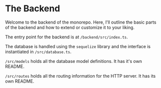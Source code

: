 # The Backend

Welcome to the backend of the monorepo. Here, I'll outline the basic parts of the backend and how to extend or customize it to your liking. 

The entry point for the backend is at `/backend/src/index.ts`.

The database is handled using the `sequelize` library and the interface is instantiated in `/src/database.ts`.

`/src/models` holds all the database model definitions. It has it's own README.

`/src/routes` holds all the routing information for the HTTP server. It has its own README.